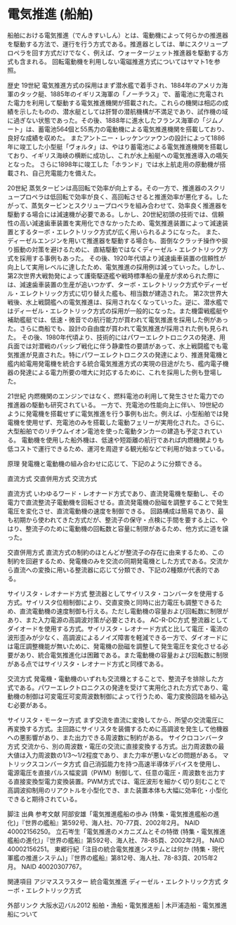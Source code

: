 # 電気推進 (船舶)

船舶における電気推進（でんきすいしん）とは、電動機によって何らかの推進器を駆動する方法で、運行を行う方式である。推進器としては、単にスクリュープロペラを回す方式だけでなく、例えば、ウォータージェット推進器を駆動する方式も含まれる。
回転電動機を利用しない電磁推進方式についてはヤマト1を参照。

歴史
19世紀
電気推進方式の採用はまず潜水艦で着手され、1884年のアメリカ海軍のタック艇、1885年のイギリス海軍の「ノーチラス」で、蓄電池に充電された電力を利用して駆動する電気推進機関が搭載された。これらの機関は相応の成績を示したものの、潜水艇としては肝腎の潜航機構が不満足であり、試作機の域に過ぎない状態であった。その後、1888年に進水したフランス海軍の「ジムノート」は、蓄電池564個と55馬力の電動機による電気推進機関を搭載しており、良好な成績を収めた。
またアントニー・レッケンツァウンの設計によって1886年に竣工した小型艇「ヴォルタ」は、やはり蓄電池による電気推進機関を搭載しており、イギリス海峡の横断に成功し、これが水上船艇への電気推進導入の嚆矢となった。
さらに1898年に竣工した「ホランド」では水上航走用の原動機が搭載され、自己充電能力を備えた。

20世紀
蒸気タービンは高回転で効率が向上する。その一方で、推進器のスクリュープロペラは低回転で効率が良く、高回転させると推進効率が悪化する。したがって、蒸気タービンとスクリュープロペラを組み合わせて、効率良く推進器を駆動する場合には減速機が必要である。しかし、20世紀初頭の技術では、信頼性の高い減速歯車装置を実用化できなかったため、電気推進装置によって減速装置とするターボ・エレクトリック方式が広く用いられるようになった。
また、ディーゼルエンジンを用いて推進器を駆動する場合も、面倒なクラッチ操作や捩り振動の対策を避けるために、直結駆動ではなくディーゼル・エレクトリック方式を採用する事例もあった。
その後、1920年代頃より減速歯車装置の信頼性が向上して実用レベルに達したため、電気推進の採用例は減っていった。しかし、第2次世界大戦勃発によって護衛駆逐艦や戦時標準船の量産が求められた際には、減速歯車装置の生産が追いつかず、ターボ・エレクトリック方式やディーゼル・エレクトリック方式に切り替えた艦も、相当数が建造された。
第2次世界大戦後、水上戦闘艦への電気推進は、採用されなくなっていった。逆に、潜水艦ではディーゼル・エレクトリック方式の採用が一般的になった。また機雷戦艦艇や補助艦艇では、低速・微音での航行能力が買われて電気推進を採用した例があった。さらに商船でも、設計の自由度が買われて電気推進が採用された例も見られた。
その後、1980年代頃より、技術的にはパワーエレクトロニクスの発達、用兵面では対潜戦のパッシブ戦化に伴う静粛性の要請があって、水上戦闘艦でも電気推進が見直された。特にパワーエレクトロニクスの発達により、推進発電機と艦内給電用発電機を統合する統合電気推進方式の実現の目途がたち、艦内電子機器の発達による電力所要の増大に対応するために、これを採用した例も登場した。

21世紀
内燃機関のエンジンではなく、燃料電池の利用して発生させた電力での推進器の駆動も研究されている。
一方で、充電池の性能向上に伴い、19世紀のように発電機を搭載せずに電気推進を行う事例も出た。例えば、小型船舶では発電機を使用せず、充電池のみを搭載した電動フェリーが実用化された。さらに、大型船舶でのリチウムイオン電池を使った電動タンカーの建造も予定されている。
電動機を使用した船外機は、低速や短距離の航行であれば内燃機関よりも低コストで運行できるため、運河を周遊する観光船などで利用が始まっている。

原理
発電機と電動機の組み合わせに応じて、下記のように分類できる。

直流方式
交直併用方式
交流方式

直流方式
いわゆるワード・レオナード方式であり、直流発電機を駆動し、その電力で直流整流子電動機を回転させる。直流発電機の励磁を調整することで発生電圧を変化させ、直流電動機の速度を制御できる。
回路構成は簡易であり、最も初期から使われてきた方式だが、整流子の保守・点検に手間を要する上に、やはり、整流子のために電動機の回転数と容量に制限があるため、他方式に道を譲った。

交直併用方式
直流方式の制約のほとんどが整流子の存在に由来するため、この制約を回避するため、発電機のみを交流の同期発電機とした方式である。交流から直流への変換に用いる整流器に応じて分類でき、下記の2種類が代表的である。

サイリスタ・レオナード方式
整流器としてサイリスタ・コンバータを使用する方式。サイリスタ位相制御により、交直変換と同時に出力電圧も調整できるため、直流電動機の速度制御も行える。ただし電動機の容量および回転数に制限があり、また入力電源の高調波対策が必要とされる。
AC-R-DC方式
整流器としてダイオードを使用する方式。サイリスタ・レオナード方式と比して電圧・電流の波形歪みが少なく、高調波によるノイズ障害を軽減できる一方で、ダイオードには電圧調整機能が無いために、発電機の励磁を調整して発生電圧を変化させる必要があり、統合電気推進化は困難である。また電動機の容量および回転数に制限がある点ではサイリスタ・レオナード方式と同様である。

交流方式
発電機・電動機のいずれも交流機とすることで、整流子を排除した方式である。パワーエレクトロニクスの発達を受けて実用化された方式であり、電動機の制御は可変電圧可変周波数制御によって行うため、電力変換回路を組み込む必要がある。

サイリスタ・モーター方式
まず交流を直流に変換してから、所望の交流電圧に再変換する方式。主回路にサイリスタを装備するために高調波を発生して他機器への悪影響があり、また出力できる周波数に制約がある。
サイクロコンバータ方式
交流から、別の周波数・電圧の交流に直接変換する方式。出力周波数の最大値は入力周波数の1/3〜1/2程度であり、また力率が悪いなどの問題がある。
マトリックスコンバータ方式
自己消弧能力を持つ高速半導体デバイスを使用し、電源電圧を直接パルス幅変調（PWM）制御して、任意の電圧・周波数を出力する直接変換型電力変換装置。PWM方式では、電圧波形を細かく切り刻むことで高調波抑制用のリアクトルを小型化でき、また装置本体も大幅に効率化・小型化できると期待されている。

脚注
出典
参考文献
阿部安雄「電気推進艦船の歩み (特集・電気推進艦船の進化)」『世界の艦船』第592号、海人社、70-77頁、2002年2月。 NAID 40002156250。 
立石岑生「電気推進のメカニズムとその特徴 (特集・電気推進艦船の進化)」『世界の艦船』第592号、海人社、78-85頁、2002年2月。 NAID 40002156251。 
東郷行紀「注目の統合電気推進システムとは何か (特集・現代軍艦の推進システム)」『世界の艦船』第812号、海人社、78-83頁、2015年2月。 NAID 40020307767。

関連項目
アジマススラスター
統合電気推進
ディーゼル・エレクトリック方式
ターボ・エレクトリック方式

外部リンク
大阪水辺バル2012
船舶・漁船・電気推進船 | 木戸浦造船 - 電気推進船について